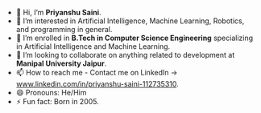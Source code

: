 - 👋 Hi, I’m **Priyanshu Saini**.
- 👀 I’m interested in Artificial Intelligence, Machine Learning, Robotics, and programming in general.
- 🌱 I’m enrolled in **B.Tech in Computer Science Engineering** specializing in Artificial Intelligence and Machine Learning.
- 💞️ I’m looking to collaborate on anything related to development at **Manipal University Jaipur**.
- 📫 How to reach me - Contact me on LinkedIn -> www.linkedin.com/in/priyanshu-saini-112735310.
- 😄 Pronouns: He/Him
- ⚡ Fun fact: Born in 2005.
